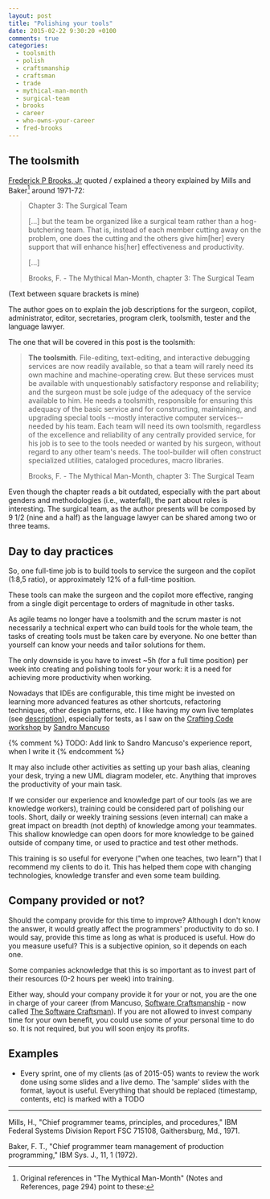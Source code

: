 ```yaml
---
layout: post
title: "Polishing your tools"
date: 2015-02-22 9:30:20 +0100
comments: true
categories: 
  - toolsmith
  - polish
  - craftsmanship
  - craftsman
  - trade
  - mythical-man-month
  - surgical-team
  - brooks
  - career
  - who-owns-your-career
  - fred-brooks
---
```


## The toolsmith

[Frederick P Brooks, Jr][fred-brooks] quoted / explained a theory explained by Mills and Baker[^1] around 1971-72:

> Chapter 3: The Surgical Team 
>
> [...] but the team be organized like a surgical team rather than a hog-butchering team. That is, instead of each member cutting away on the problem, one does the cutting and the others give him[her] every support that will enhance his[her] effectiveness and productivity.
>
> [...]
>
> <quote> Brooks, F. - The Mythical Man-Month, chapter 3: The Surgical Team </quote>

(Text between square brackets is mine)

The author goes on to explain the job descriptions for the surgeon, copilot, administrator, editor, secretaries, program clerk, toolsmith, tester and the language lawyer.

The one that will be covered in this post is the toolsmith:

> **The toolsmith**. File-editing, text-editing, and interactive debugging services are now readily available, so that a team will rarely need its own machine and machine-operating crew. But these services must be available with unquestionably satisfactory response and reliability; and the surgeon must be sole judge of the adequacy of the service available to him. He needs a toolsmith, responsible for ensuring this adequacy of the basic service and for constructing, maintaining, and upgrading special tools --mostly interactive computer services-- needed by his team. Each team will need its own toolsmith, regardless of the excellence and reliability of any centrally provided service, for his job is to see to the tools needed or wanted by his surgeon, without regard to any other team's needs. The tool-builder will often construct specialized utilities, cataloged procedures, macro libraries.
>
> <quote> Brooks, F. - The Mythical Man-Month, chapter 3: The Surgical Team </quote>

Even though the chapter reads a bit outdated, especially with the part about genders and methodologies (i.e., waterfall), the part about roles is interesting. The surgical team, as the author presents will be composed by 9 1/2 (nine and a half) as the language lawyer can be shared among two or three teams.

## Day to day practices

So, one full-time job is to build tools to service the surgeon and the copilot (1:8,5 ratio), or approximately 12% of a full-time position.

These tools can make the surgeon and the copilot more effective, ranging from a single digit percentage to orders of magnitude in other tasks.

As agile teams no longer have a toolsmith and the scrum master is not necessarily a technical expert who can build tools for the whole team, the tasks of creating tools must be taken care by everyone. No one better than yourself can know your needs and tailor solutions for them.

The only downside is you have to invest ~5h (for a full time position) per week into creating and polishing tools for your work: it is a need for achieving more productivity when working.

Nowadays that IDEs are configurable, this time might be invested on learning more advanced features as other shortcuts, refactoring techniques, other design patterns, etc. I like having my own live templates (see [description][live-templates]), especially for tests, as I saw on the [Crafting Code workshop][crafting-code] by [Sandro Mancuso][mancuso]

{% comment %}
TODO: Add link to Sandro Mancuso's experience report, when I write it
{% endcomment %}

It may also include other activities as setting up your bash alias, cleaning your desk, trying a new UML diagram modeler, etc. Anything that improves the productivity of your main task.

If we consider our experience and knowledge part of our tools (as we are knowledge workers), training could be considered part of polishing our tools. Short, daily or weekly training sessions (even internal) can make a great impact on breadth (not depth) of knowledge among your teammates. This shallow knowledge can open doors for more knowledge to be gained outside of company time, or used to practice and test other methods.

This training is so useful for everyone ("when one teaches, two learn") that I recommend my clients to do it. This has helped them cope with changing technologies, knowledge transfer and even some team building.

## Company provided or not?

Should the company provide for this time to improve? Although I don't know the answer, it would greatly affect the programmers' productivity to do so. I would say, provide this time as long as what is produced is useful. How do you measure useful? This is a subjective opinion, so it depends on each one.

Some companies acknowledge that this is so important as to invest part of their resources (0-2 hours per week) into training.

Either way, should your company provide it for your or not, you are the one in charge of your career (from Mancuso, [Software Craftsmanship][socra] - now called [The Software Craftsman][software-craftsman]). If you are not allowed to invest company time for your own benefit, you could use some of your personal time to do so. It is not required, but you will soon enjoy its profits.

## Examples

  * Every sprint, one of my clients (as of 2015-05) wants to review the work done using some slides and a live demo. The 'sample' slides with the format, layout is useful. Everything that should be replaced (timestamp, contents, etc) is marked with a TODO

----


[^1]: Original references in "The Mythical Man-Month" (Notes and References, page 294) point to these:

Mills, H., "Chief programmer teams, principles, and procedures," IBM Federal Systems Division Report FSC 715108, Gaithersburg, Md., 1971.

Baker, F. T., "Chief programmer team management of production programming," IBM Sys. J., 11, 1 (1972).


[mancuso]: https://twitter.com/sandromancuso
[crafting-code]: https://skillsmatter.com/courses/503-sandro-mancuso-s-crafting-code-course#programme
[live-templates]: https://www.jetbrains.com/idea/help/creating-and-editing-live-templates.html#d1333587e219
[fred-brooks]: http://en.wikipedia.org/wiki/Fred_Brooks
[socra]: https://leanpub.com/socra
[software-craftsman]: http://www.amazon.co.uk/Software-Craftsman-Professionalism-Pragmatism-Robert/dp/0134052501/ref=sr_1_1?ie=UTF8&qid=1416521895&sr=8-1&keywords=the+software+craftsman
